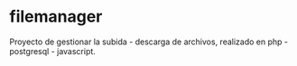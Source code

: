 # filemanager
Proyecto de gestionar la subida - descarga de archivos, realizado en php - postgresql - javascript.

